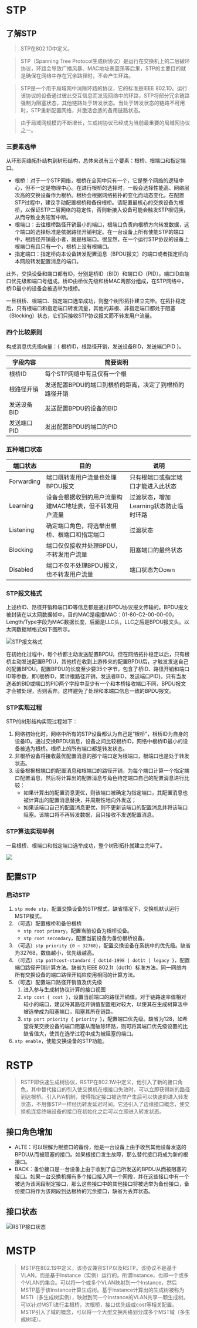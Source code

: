 # STP

## 了解STP

> STP在802.1D中定义。

> STP（Spanning Tree Protocol生成树协议）是运行在交换机上的二层破环协议，环路会导致广播风暴、MAC地址表震荡等后果，STP的主要目的就是确保在网络中存在冗余路径时，不会产生环路。

> STP是一个用于局域网中消除环路的协议，它的标准是IEEE 802.1D。运行该协议的设备通过彼此交互信息而发现网络中的环路，STP将部分冗余链路强制为阻塞状态，其他链路处于转发状态。当处于转发状态的链路不可用时，STP重新配置网络，并激活合适的备用链路状态。

> 由于局域网规模的不断增长，生成树协议已经成为当前最重要的局域网协议之一。

### 三要素选举

从环形网络拓扑结构到树形结构，总体来说有三个要素：根桥、根端口和指定端口。

- 根桥：对于一个STP网络，根桥在全网中只有一个，它是整个网络的逻辑中心，但不一定是物理中心。在进行根桥的选择时，一般会选择性能高、网络层次高的交换设备作为根桥。根桥会根据网络拓扑的变化而动态变化。在配置STP过程中，建议手动配置根桥和备份根桥。请配置最核心的交换设备为根桥，以保证STP二层网络的稳定性，否则新接入设备可能会触发STP根切换，从而导致业务短暂中断。
- 根端口：去往根桥路径开销最小的端口，根端口负责向根桥方向转发数据，这个端口的选择标准是依据路径开销判定。在一台设备上所有使能STP的端口中，根路径开销最小者，就是根端口。很显然，在一个运行STP协议的设备上根端口有且只有一个，根桥上没有根端口。
- 指定端口：指定桥向本设备转发配置消息（BPDU报文）的端口或者指定桥向本网段转发配置消息的端口。

此外，交换设备和端口都有ID，分别是桥ID（BID）和端口ID（PID）。端口ID由端口优先级和端口号组成。桥ID由桥优先级和桥MAC两部分组成，在STP网络中，桥ID最小的设备会被选举为根桥。

一旦根桥、根端口、指定端口选举成功，则整个树形拓扑建立完毕。在拓扑稳定后，只有根端口和指定端口转发流量，其他的非根、非指定端口都处于阻塞（Blocking）状态，它们只接收STP协议报文而不转发用户流量。

### 四个比较原则

构成消息优先级向量：{ 根桥ID，根路径开销，发送设备BID，发送端口PID }。

| 字段内容 | 简要说明 |
| -- | -- |
| 根桥ID | 每个STP网络中有且仅有一个根 |
| 根路径开销 | 发送配置BPDU的端口到根桥的距离，决定了到根桥的路径开销 |
| 发送设备BID | 发送配置BPDU的设备的BID |
| 发送端口PID | 发出配置BPDU的端口的PID |


### 五种端口状态

| 端口状态 | 目的 | 说明 |
| -- | -- | -- |
| Forwarding | 端口既转发用户流量也处理BPDU报文 | 只有根端口或指定端口才能进入此状态 |
| Learning | 设备会根据收到的用户流量构建MAC地址表，但不转发用户流量 | 过渡状态，增加Learning状态防止临时环路
| Listening | 确定端口角色，将选举出根桥、根端口和指定端口 | 过渡状态 |
| Blocking | 端口仅仅接收并处理BPDU，不转发用户流量 | 阻塞端口的最终状态 |
| Disabled | 端口不仅不处理BPDU报文，也不转发用户流量 | 端口状态为Down |

### STP报文格式

上述桥ID、路径开销和端口ID等信息都是通过BPDU协议报文传输的。BPDU报文被封装在以太网数据帧中，目的MAC是组播MAC：01-80-C2-00-00-00，Length/Type字段为MAC数据长度，后面是LLC头，LLC之后是BPDU报文头。以太网数据帧格式如下图所示。

![STP报文格式](../images/20220218-1.png)

在初始化过程中，每个桥都主动发送配置BPDU。但在网络拓扑稳定以后，只有根桥主动发送配置BPDU，其他桥在收到上游传来的配置BPDU后，才触发发送自己的配置BPDU。配置BPDU的长度至少要35个字节，包含了桥ID、路径开销和端口ID等参数，即{根桥ID，累计根路径开销，发送者BID，发送端口PID}。只有当发送者的BID或端口的PID两个字段中至少有一个和本桥接收端口不同，BPDU报文才会被处理，否则丢弃。这样避免了处理和本端口信息一致的BPDU报文。

### STP实现过程

STP的树形结构实现过程如下：

1. 网络初始化时，网络中所有的STP设备都认为自己是“根桥”，根桥ID为自身的设备ID。通过交换BPDU消息，设备之间比较根桥ID，网络中根桥ID最小的设备被选为根桥。根桥上的所有端口都是转发状态。
2. 非根桥设备将接收最优配置消息的那个端口定为根端口，根端口也是处于转发状态。
3. 设备根据根端口的配置消息和根端口的路径开销，为每个端口计算一个指定端口配置消息，然后将计算出的配置消息与角色待定端口自己的配置消息进行比较：
   - 如果计算出的配置消息更优，则该端口被确定为指定端口，其配置消息也被计算出的配置消息替换，并周期性地向外发送；
   - 如果该端口自己的配置消息更优，则不更新该端口的配置消息并将该端口阻塞。该端口将不再转发数据，且只接收不发送配置消息。

### STP算法实现举例

一旦根桥、根端口和指定端口选举成功，整个树形拓扑就建立完毕了。

![](../images/20220218-2.png)

## 配置STP

### 启动STP

1. `stp mode stp`，配置交换设备的STP模式，缺省情况下，交换机默认运行MSTP模式。
2. （可选）配置根桥和备份根桥
    - `stp root primary`，配置当前设备为根桥设备。
    - `stp root secondary`，配置当前设备为备份根桥设备。
3. （可选）`stp priority {0 ~ 32768}`，配置交换设备在系统中的优先级。缺省为32768，数值越小，优先级越高。
4. （可选）`stp pathcost-standard { dot1d-1998 | dot1t | legacy }`，配置端口路径开销计算方法。缺省为IEEE 802.1t（dot1t）标准方法。同一网络内所有交换设备的端口路径开销应使用相同的计算方法。
5. （可选）配置端口路径开销值及优先级
    1. 进入参与生成树协议计算的接口视图
    2. `stp cost { cost }`，设置当前端口的路径开销值。对于链路速率值相对较小的端口，建议将其路径开销值配置相对较大，以使其在生成树算法中被选举成为阻塞端口，阻塞其所在链路。
    3. `stp port priority { priority }`，配置端口优先级。缺省为128，如希望将某交换设备的端口阻塞从而破除环路，则可将其端口优先级设置的比缺省值大，使其在选举过程中成为被阻塞的端口。
6. `stp enable`，使能交换设备的STP功能。

# RSTP

> RSTP即快速生成树协议，RSTP在802.1W中定义，他引入了新的接口角色，其中替代接口的引入使交换机在根接口失效时，可以立即获得新的路径到达根桥。引入P/A机制，使得指定接口被选举产生后可以快速的进入转发状态，不用像STP一样经历转发延迟时间。它还引入了边缘接口概念，使交换机连接终端设备的接口在初始化之后可以立即进入转发状态。

## 接口角色增加

- ALTE：可以理解为根接口的备份，他是一台设备上由于收到其他设备发送的BPDU从而被阻塞的接口。如果根接口发生故障，那么替代接口将成为新的根接口。
- BACK：备份接口是一台设备上由于收到了自己所发送的BPDU从而被阻塞的接口。如果一台交换机拥有多个接口接入同一个网段，并在这些接口中有一个被选为该网段制定接口，那么这些接口中的其他接口将被选举为备份接口，备份接口将作为该网段到达根桥的冗余接口，缺省为丢弃状态。

## 接口状态

![RSTP接口状态](../images/20220218-3.png)

# MSTP

> MSTP在802.1S中定义，该协议兼容STP以及RSTP。该协议不是基于VLAN，而是基于Instance（实例）运行的。所谓Instance，也即一个或多个VLAN的集合。可以将一个或多个VLAN映射到一个Instance，然后MSTP基于该Instance计算生成树。基于Instance计算出的生成树被称为MSTI（多生成树实例），映射到同一个Instance的VLAN共享一颗生成树。可以针对MSTI进行主根桥，次根桥，接口优先级或cost等相关配置。MSTP引入了域的概念，可以将一个大型交换网络划分成多个MST域（多生成树域）。